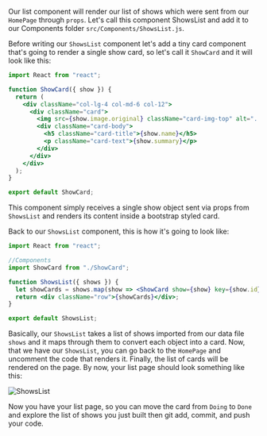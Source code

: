Our list component will render our list of shows which were sent from our `HomePage` through `props`. Let's call this component ShowsList and add it to our Components folder `src/Components/ShowsList.js`.

Before writing our `ShowsList` component let's add a tiny card component that's going to render a single show card, so let's call it `ShowCard` and it will look like this:

```jsx
import React from "react";

function ShowCard({ show }) {
  return (
    <div className="col-lg-4 col-md-6 col-12">
      <div className="card">
        <img src={show.image.original} className="card-img-top" alt="..." />
        <div className="card-body">
          <h5 className="card-title">{show.name}</h5>
          <p className="card-text">{show.summary}</p>
        </div>
      </div>
    </div>
  );
}

export default ShowCard;
```

This component simply receives a single show object sent via props from `ShowsList` and renders its content inside a bootstrap styled card.

Back to our `ShowsList` component, this is how it's going to look like:

```jsx
import React from "react";

//Components
import ShowCard from "./ShowCard";

function ShowsList({ shows }) {
  let showCards = shows.map(show => <ShowCard show={show} key={show.id} />);
  return <div className="row">{showCards}</div>;
}

export default ShowsList;
```

Basically, our `ShowsList` takes a list of shows imported from our data file `shows` and it maps through them to convert each object into a card. Now, that we have our `ShowsList`, you can go back to the `HomePage` and uncomment the code that renders it. Finally, the list of cards will be rendered on the page. By now, your list page should look something like this:

![ShowsList](https://i.imgur.com/42rPa4s.png)

Now you have your list page, so you can move the card from `Doing` to `Done` and explore the list of shows you just built then git add, commit, and push your code.
